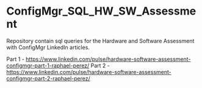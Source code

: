# ConfigMgr_SQL_HW_SW_Assessment
Repository contain sql queries for the Hardware and Software Assessment with ConfigMgr LinkedIn articles.

Part 1 - https://www.linkedin.com/pulse/hardware-software-assessment-configmgr-part-1-raphael-perez/
Part 2 - https://www.linkedin.com/pulse/hardware-software-assessment-configmgr-part-2-raphael-perez/
